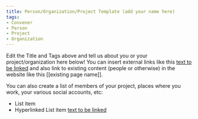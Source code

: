 ```yaml
---
title: Person/Organization/Project Template (add your name here)
tags:
- Convener
- Person
- Project
- Organization
---
```


Edit the Title and Tags above and tell us about you or your project/organization here below! You can insert external links like this [text to be linked](linkurl.com) and also link to existing content (people or otherwise) in the website like this [[existing page name]].

You can also create a list of members of your project, places where you work, your various social accounts, etc:
* List item 
* Hyperlinked List item [text to be linked](linkurl.com) 
